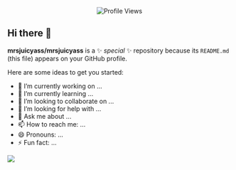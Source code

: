 <p align = "center">
	<img src = "https://komarev.com/ghpvc/?username=mrsjuicyass&style=for-the-badge&color=006bed" alt = "Profile Views"/>

</p>

## Hi there 👋


**mrsjuicyass/mrsjuicyass** is a ✨ _special_ ✨ repository because its `README.md` (this file) appears on your GitHub profile.

Here are some ideas to get you started:

- 🔭 I’m currently working on ...
- 🌱 I’m currently learning ...
- 👯 I’m looking to collaborate on ...
- 🤔 I’m looking for help with ...
- 💬 Ask me about ...
- 📫 How to reach me: ...
- 😄 Pronouns: ...
- ⚡ Fun fact: ...

![](https://hit.yhype.me/github/profile?account_id=220769373)
